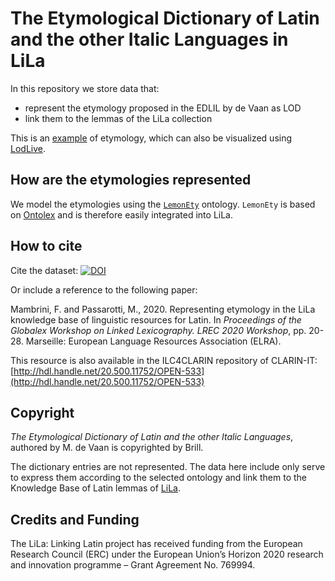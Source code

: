 # The Etymological Dictionary of Latin and the other Italic Languages in LiLa

In this repository we store data that:

* represent the etymology proposed in the EDLIL by de Vaan as LOD
* link them to the lemmas of the LiLa collection

This is an [example](https://lila-erc.eu/data/lexicalResources/BrillEDL/id/etymology/184)
of etymology, which can also be visualized using [LodLive](https://lila-erc.eu/lodlive/app_en.html?http://lila-erc.eu/data/lexicalResources/BrillEDL/id/etymology/184).

## How are the etymologies represented

We model the etymologies using the [`LemonEty`](https://github.com/anasfkhan81/lemonEty)
ontology. `LemonEty` is based on [Ontolex](https://www.w3.org/2016/05/ontolex/)
and is therefore easily integrated into LiLa.

## How to cite

Cite the dataset: [![DOI](https://zenodo.org/badge/298597525.svg)](https://zenodo.org/badge/latestdoi/298597525)

Or include a reference to the following paper:

Mambrini, F. and Passarotti, M., 2020. Representing etymology in the LiLa knowledge base of linguistic resources for Latin. In *Proceedings of the Globalex Workshop on Linked Lexicography. LREC 2020 Workshop*, pp. 20-28. Marseille: European Language Resources Association (ELRA).

This resource is also available in the ILC4CLARIN repository of CLARIN-IT: [http://hdl.handle.net/20.500.11752/OPEN-533](http://hdl.handle.net/20.500.11752/OPEN-533)

## Copyright

*The Etymological Dictionary of Latin and the other Italic Languages*, authored
by M. de Vaan is copyrighted by Brill.

The dictionary entries are not represented. The data here include only serve to
express them according to the selected ontology and link them to the Knowledge
Base of Latin lemmas of [LiLa]().

## Credits and Funding

The LiLa: Linking Latin project has received funding from the European Research Council (ERC) under the European Union’s Horizon 2020 research and innovation programme – Grant Agreement No. 769994.
